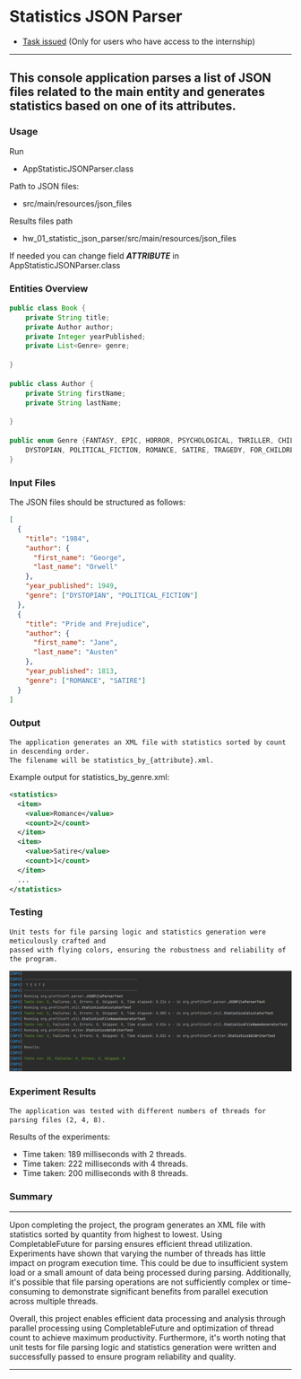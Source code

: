 # Statistics JSON Parser
* [Task issued](https://docs.google.com/document/d/18uO9S6XydsqntCqCpOL_z67-fEznwIvCPWUVqRW6pE8/edit?hl=ru) (Only for users who have access to the internship)
---
This console application parses a list of JSON files
related to the main entity and generates statistics based on one of its attributes.
---
### Usage

Run 
- AppStatisticJSONParser.class

Path to JSON files:
- src/main/resources/json_files

Results files path
- hw_01_statistic_json_parser/src/main/resources/json_files

If needed you can change field **_ATTRIBUTE_** in AppStatisticJSONParser.class

### Entities Overview
```java
public class Book {
    private String title;
    private Author author;
    private Integer yearPublished;
    private List<Genre> genre;

}

public class Author {
    private String firstName;
    private String lastName;

}

public enum Genre {FANTASY, EPIC, HORROR, PSYCHOLOGICAL, THRILLER, CHILDREN, 
    DYSTOPIAN, POLITICAL_FICTION, ROMANCE, SATIRE, TRAGEDY, FOR_CHILDREN
}
```


### Input Files

The JSON files should be structured as follows:

```json
[
  {
    "title": "1984",
    "author": {
      "first_name": "George",
      "last_name": "Orwell"
    },
    "year_published": 1949,
    "genre": ["DYSTOPIAN", "POLITICAL_FICTION"]
  },
  {
    "title": "Pride and Prejudice",
    "author": {
      "first_name": "Jane",
      "last_name": "Austen"
    },
    "year_published": 1813,
    "genre": ["ROMANCE", "SATIRE"]
  }
]
```
### Output

    The application generates an XML file with statistics sorted by count in descending order. 
    The filename will be statistics_by_{attribute}.xml.

Example output for statistics_by_genre.xml:
```xml
<statistics>
  <item>
    <value>Romance</value>
    <count>2</count>
  </item>
  <item>
    <value>Satire</value>
    <count>1</count>
  </item>
  ...
</statistics>

```
### Testing

    Unit tests for file parsing logic and statistics generation were meticulously crafted and
    passed with flying colors, ensuring the robustness and reliability of the program.
![tests](https://github.com/KorbutViacheslav/profitsoft/blob/main/hw_01_statistic_json_parser/image/tests_statistic_json_parser.jpg?raw=true)
### Experiment Results

    The application was tested with different numbers of threads for parsing files (2, 4, 8).

Results of the experiments:
* Time taken: 189 milliseconds with 2 threads.
* Time taken: 222 milliseconds with 4 threads.
* Time taken: 200 milliseconds with 8 threads.

### Summary

---
Upon completing the project, the program generates an XML file with statistics sorted by quantity from highest to lowest. Using CompletableFuture for parsing ensures efficient thread utilization. Experiments have shown that varying the number of threads has little impact on program execution time. This could be due to insufficient system load or a small amount of data being processed during parsing. Additionally, it's possible that file parsing operations are not sufficiently complex or time-consuming to demonstrate significant benefits from parallel execution across multiple threads.

Overall, this project enables efficient data processing and analysis through parallel processing using CompletableFuture and optimization of thread count to achieve maximum productivity. Furthermore, it's worth noting that unit tests for file parsing logic and statistics generation were written and successfully passed to ensure program reliability and quality.

---
